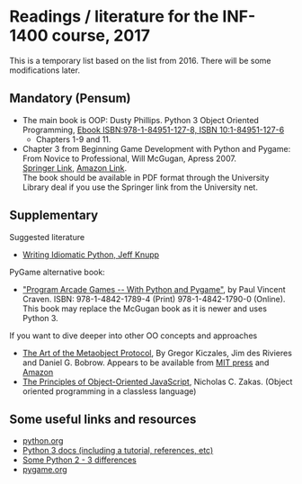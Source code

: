 Readings / literature for the INF-1400 course, 2017
================

This is a temporary list based on the list from 2016. There will be some modifications later.

Mandatory (Pensum)
-------------------
* The main book is OOP: Dusty Phillips. Python 3 Object Oriented Programming, [Ebook ISBN:978-1-84951-127-8, ISBN 10:1-84951-127-6](http://shop.oreilly.com/product/9781849511261.do)
    - Chapters 1-9 and 11.
* Chapter 3 from Beginning Game Development with Python and Pygame: From Novice to Professional, Will McGugan, Apress 2007. <br>  [Springer Link](http://link.springer.com/book/10.1007/978-1-4302-0325-4/page/1), [Amazon Link](http://www.amazon.com/Beginning-Game-Development-Python-Pygame/dp/1590598725). <br> The book should be available in PDF format through the University Library deal if you use the Springer link from the University net.



Supplementary
-----------

Suggested literature

* [Writing Idiomatic Python, Jeff Knupp](http://www.jeffknupp.com/writing-idiomatic-python-ebook/)

PyGame alternative book:

* ["Program Arcade Games -- With Python and Pygame"](http://link.springer.com/book/10.1007%2F978-1-4842-1790-0), by Paul Vincent Craven. ISBN: 978-1-4842-1789-4 (Print) 978-1-4842-1790-0 (Online). This book may replace the McGugan book as it is newer and uses Python 3. 

If you want to dive deeper into other OO concepts and approaches

* [The Art of the Metaobject Protocol](http://mitpress.mit.edu/books/art-metaobject-protocol), By Gregor Kiczales, Jim des Rivieres and Daniel G. Bobrow. Appears to be available from [MIT press](http://mitpress.mit.edu/books/978-0-262-61074-2) and [Amazon](http://www.amazon.com/The-Metaobject-Protocol-Gregor-Kiczales/dp/0262610744)
* [The Principles of Object-Oriented JavaScript](http://shop.oreilly.com/product/9781593275402.do), Nicholas C. Zakas.  (Object oriented programming in a classless language)


Some useful links and resources
--------------------
* [python.org](http://www.python.org/)
* [Python 3 docs (including a tutorial, references, etc)](https://docs.python.org/3/)
* [Some Python 2 - 3 differences](http://python3porting.com/differences.html)
* [pygame.org](http://pygame.org/news.html)


